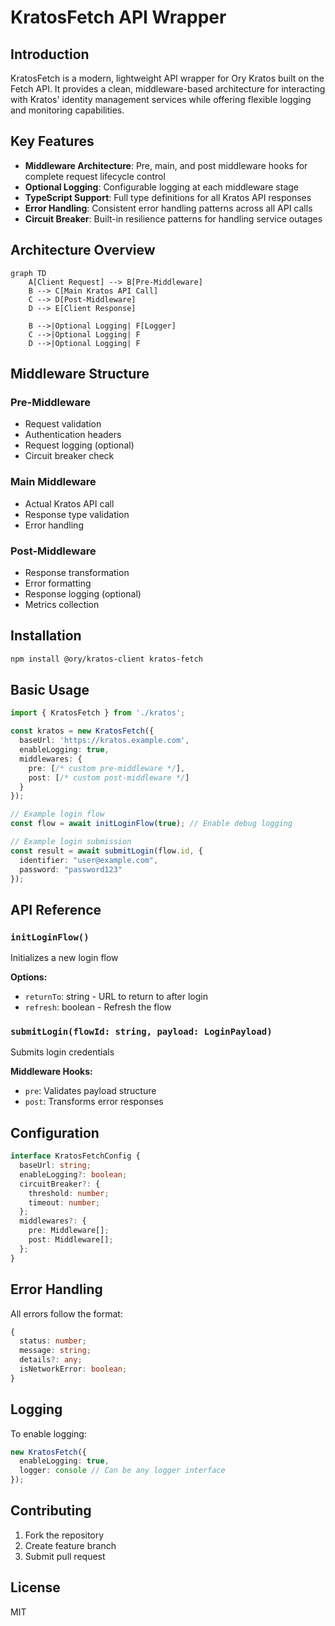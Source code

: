 # KratosFetch API Wrapper

## Introduction

KratosFetch is a modern, lightweight API wrapper for Ory Kratos built on the Fetch API. It provides a clean, middleware-based architecture for interacting with Kratos' identity management services while offering flexible logging and monitoring capabilities.

## Key Features

- **Middleware Architecture**: Pre, main, and post middleware hooks for complete request lifecycle control
- **Optional Logging**: Configurable logging at each middleware stage
- **TypeScript Support**: Full type definitions for all Kratos API responses
- **Error Handling**: Consistent error handling patterns across all API calls
- **Circuit Breaker**: Built-in resilience patterns for handling service outages

## Architecture Overview

```mermaid
graph TD
    A[Client Request] --> B[Pre-Middleware]
    B --> C[Main Kratos API Call]
    C --> D[Post-Middleware]
    D --> E[Client Response]
    
    B -->|Optional Logging| F[Logger]
    C -->|Optional Logging| F
    D -->|Optional Logging| F
```

## Middleware Structure

### Pre-Middleware
- Request validation
- Authentication headers
- Request logging (optional)
- Circuit breaker check

### Main Middleware
- Actual Kratos API call
- Response type validation
- Error handling

### Post-Middleware 
- Response transformation
- Error formatting
- Response logging (optional)
- Metrics collection

## Installation

```bash
npm install @ory/kratos-client kratos-fetch
```

## Basic Usage

```typescript
import { KratosFetch } from './kratos';

const kratos = new KratosFetch({
  baseUrl: 'https://kratos.example.com',
  enableLogging: true,
  middlewares: {
    pre: [/* custom pre-middleware */],
    post: [/* custom post-middleware */]
  }
});

// Example login flow
const flow = await initLoginFlow(true); // Enable debug logging

// Example login submission
const result = await submitLogin(flow.id, {
  identifier: "user@example.com",
  password: "password123"
});
```

## API Reference

### `initLoginFlow()`
Initializes a new login flow

**Options:**
- `returnTo`: string - URL to return to after login
- `refresh`: boolean - Refresh the flow

### `submitLogin(flowId: string, payload: LoginPayload)`
Submits login credentials

**Middleware Hooks:**
- `pre`: Validates payload structure
- `post`: Transforms error responses

## Configuration

```typescript
interface KratosFetchConfig {
  baseUrl: string;
  enableLogging?: boolean;
  circuitBreaker?: {
    threshold: number;
    timeout: number;
  };
  middlewares?: {
    pre: Middleware[];
    post: Middleware[];
  };
}
```

## Error Handling

All errors follow the format:
```typescript
{
  status: number;
  message: string;
  details?: any;
  isNetworkError: boolean;
}
```

## Logging

To enable logging:
```typescript
new KratosFetch({
  enableLogging: true,
  logger: console // Can be any logger interface
});
```

## Contributing

1. Fork the repository
2. Create feature branch
3. Submit pull request

## License

MIT
